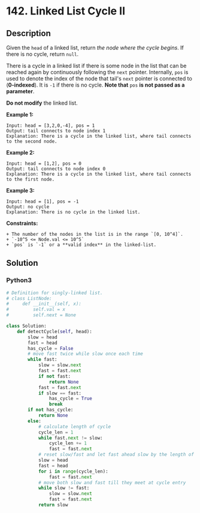 # 142. Linked List Cycle II

## Description

Given the `head` of a linked list, return *the node where the cycle begins*. If there is no cycle, return `null`.

There is a cycle in a linked list if there is some node in the list that can be reached again by continuously following the `next` pointer. Internally, `pos` is used to denote the index of the node that tail's `next` pointer is connected to (**0-indexed**). It is `-1` if there is no cycle. **Note that** `pos` **is not passed as a parameter**.

**Do not modify** the linked list.

**Example 1:**
```
Input: head = [3,2,0,-4], pos = 1
Output: tail connects to node index 1
Explanation: There is a cycle in the linked list, where tail connects to the second node.
```

**Example 2:**
```
Input: head = [1,2], pos = 0
Output: tail connects to node index 0
Explanation: There is a cycle in the linked list, where tail connects to the first node.
```

**Example 3:**
```
Input: head = [1], pos = -1
Output: no cycle
Explanation: There is no cycle in the linked list.
```

**Constraints:**
```
+ The number of the nodes in the list is in the range `[0, 10^4]`.
+ `-10^5 <= Node.val <= 10^5`
+ `pos` is `-1` or a **valid index** in the linked-list.
```


## Solution

### Python3
```python
# Definition for singly-linked list.
# class ListNode:
#     def __init__(self, x):
#         self.val = x
#         self.next = None

class Solution:
    def detectCycle(self, head):
        slow = head
        fast = head
        has_cycle = False
        # move fast twice while slow once each time
        while fast:
            slow = slow.next
            fast = fast.next
            if not fast:
                return None
            fast = fast.next
            if slow == fast:
                has_cycle = True
                break
        if not has_cycle:
            return None
        else:
            # calculate length of cycle
            cycle_len = 1
            while fast.next != slow:
                cycle_len += 1
                fast = fast.next
            # reset slow/fast and let fast ahead slow by the length of cycle
            slow = head
            fast = head
            for i in range(cycle_len):
                fast = fast.next
            # move both slow and fast till they meet at cycle entry
            while slow != fast:
                slow = slow.next
                fast = fast.next
            return slow
```
